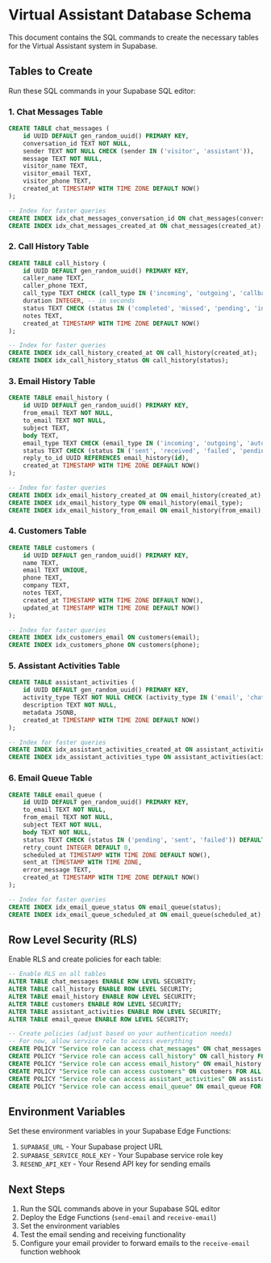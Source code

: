 # Virtual Assistant Database Schema

This document contains the SQL commands to create the necessary tables for the Virtual Assistant system in Supabase.

## Tables to Create

Run these SQL commands in your Supabase SQL editor:

### 1. Chat Messages Table
```sql
CREATE TABLE chat_messages (
    id UUID DEFAULT gen_random_uuid() PRIMARY KEY,
    conversation_id TEXT NOT NULL,
    sender TEXT NOT NULL CHECK (sender IN ('visitor', 'assistant')),
    message TEXT NOT NULL,
    visitor_name TEXT,
    visitor_email TEXT,
    visitor_phone TEXT,
    created_at TIMESTAMP WITH TIME ZONE DEFAULT NOW()
);

-- Index for faster queries
CREATE INDEX idx_chat_messages_conversation_id ON chat_messages(conversation_id);
CREATE INDEX idx_chat_messages_created_at ON chat_messages(created_at);
```

### 2. Call History Table
```sql
CREATE TABLE call_history (
    id UUID DEFAULT gen_random_uuid() PRIMARY KEY,
    caller_name TEXT,
    caller_phone TEXT,
    call_type TEXT CHECK (call_type IN ('incoming', 'outgoing', 'callback_request')),
    duration INTEGER, -- in seconds
    status TEXT CHECK (status IN ('completed', 'missed', 'pending', 'in_progress')),
    notes TEXT,
    created_at TIMESTAMP WITH TIME ZONE DEFAULT NOW()
);

-- Index for faster queries
CREATE INDEX idx_call_history_created_at ON call_history(created_at);
CREATE INDEX idx_call_history_status ON call_history(status);
```

### 3. Email History Table
```sql
CREATE TABLE email_history (
    id UUID DEFAULT gen_random_uuid() PRIMARY KEY,
    from_email TEXT NOT NULL,
    to_email TEXT NOT NULL,
    subject TEXT,
    body TEXT,
    email_type TEXT CHECK (email_type IN ('incoming', 'outgoing', 'auto_reply', 'forwarded')),
    status TEXT CHECK (status IN ('sent', 'received', 'failed', 'pending')),
    reply_to_id UUID REFERENCES email_history(id),
    created_at TIMESTAMP WITH TIME ZONE DEFAULT NOW()
);

-- Index for faster queries
CREATE INDEX idx_email_history_created_at ON email_history(created_at);
CREATE INDEX idx_email_history_type ON email_history(email_type);
CREATE INDEX idx_email_history_from_email ON email_history(from_email);
```

### 4. Customers Table
```sql
CREATE TABLE customers (
    id UUID DEFAULT gen_random_uuid() PRIMARY KEY,
    name TEXT,
    email TEXT UNIQUE,
    phone TEXT,
    company TEXT,
    notes TEXT,
    created_at TIMESTAMP WITH TIME ZONE DEFAULT NOW(),
    updated_at TIMESTAMP WITH TIME ZONE DEFAULT NOW()
);

-- Index for faster queries
CREATE INDEX idx_customers_email ON customers(email);
CREATE INDEX idx_customers_phone ON customers(phone);
```

### 5. Assistant Activities Table
```sql
CREATE TABLE assistant_activities (
    id UUID DEFAULT gen_random_uuid() PRIMARY KEY,
    activity_type TEXT NOT NULL CHECK (activity_type IN ('email', 'chat', 'call', 'system')),
    description TEXT NOT NULL,
    metadata JSONB,
    created_at TIMESTAMP WITH TIME ZONE DEFAULT NOW()
);

-- Index for faster queries
CREATE INDEX idx_assistant_activities_created_at ON assistant_activities(created_at);
CREATE INDEX idx_assistant_activities_type ON assistant_activities(activity_type);
```

### 6. Email Queue Table
```sql
CREATE TABLE email_queue (
    id UUID DEFAULT gen_random_uuid() PRIMARY KEY,
    to_email TEXT NOT NULL,
    from_email TEXT NOT NULL,
    subject TEXT NOT NULL,
    body TEXT NOT NULL,
    status TEXT CHECK (status IN ('pending', 'sent', 'failed')) DEFAULT 'pending',
    retry_count INTEGER DEFAULT 0,
    scheduled_at TIMESTAMP WITH TIME ZONE DEFAULT NOW(),
    sent_at TIMESTAMP WITH TIME ZONE,
    error_message TEXT,
    created_at TIMESTAMP WITH TIME ZONE DEFAULT NOW()
);

-- Index for faster queries
CREATE INDEX idx_email_queue_status ON email_queue(status);
CREATE INDEX idx_email_queue_scheduled_at ON email_queue(scheduled_at);
```

## Row Level Security (RLS)

Enable RLS and create policies for each table:

```sql
-- Enable RLS on all tables
ALTER TABLE chat_messages ENABLE ROW LEVEL SECURITY;
ALTER TABLE call_history ENABLE ROW LEVEL SECURITY;
ALTER TABLE email_history ENABLE ROW LEVEL SECURITY;
ALTER TABLE customers ENABLE ROW LEVEL SECURITY;
ALTER TABLE assistant_activities ENABLE ROW LEVEL SECURITY;
ALTER TABLE email_queue ENABLE ROW LEVEL SECURITY;

-- Create policies (adjust based on your authentication needs)
-- For now, allow service role to access everything
CREATE POLICY "Service role can access chat_messages" ON chat_messages FOR ALL USING (true);
CREATE POLICY "Service role can access call_history" ON call_history FOR ALL USING (true);
CREATE POLICY "Service role can access email_history" ON email_history FOR ALL USING (true);
CREATE POLICY "Service role can access customers" ON customers FOR ALL USING (true);
CREATE POLICY "Service role can access assistant_activities" ON assistant_activities FOR ALL USING (true);
CREATE POLICY "Service role can access email_queue" ON email_queue FOR ALL USING (true);
```

## Environment Variables

Set these environment variables in your Supabase Edge Functions:

1. `SUPABASE_URL` - Your Supabase project URL
2. `SUPABASE_SERVICE_ROLE_KEY` - Your Supabase service role key
3. `RESEND_API_KEY` - Your Resend API key for sending emails

## Next Steps

1. Run the SQL commands above in your Supabase SQL editor
2. Deploy the Edge Functions (`send-email` and `receive-email`)
3. Set the environment variables
4. Test the email sending and receiving functionality
5. Configure your email provider to forward emails to the `receive-email` function webhook
